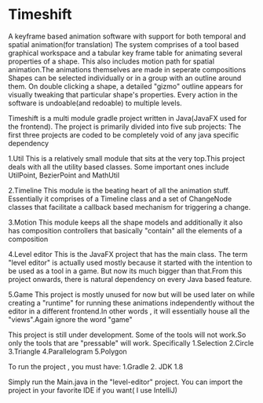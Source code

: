 # Timeshift
A keyframe based animation software with support for both temporal and spatial animation(for translation)
The system comprises of a tool based graphical workspace and a tabular key frame table for animating several properties of a shape.
This also includes motion path for spatial animation.The animations themselves are made in seperate compositions
Shapes can be selected individually or in a group with an outline around them. On double clicking a shape, a detailed "gizmo" outline
appears for visually tweaking that particular shape's properties. Every action in the software is undoable(and redoable) to 
multiple levels.

Timeshift is a multi module gradle project written in Java(JavaFX used for the frontend). The project is primarily divided into five 
sub projects: The first three projects are coded to be completely void of any java specific dependency

1.Util
This is a relatively small module that sits at the very top.This project deals with all the utility based classes. Some important ones 
include UtilPoint, BezierPoint and MathUtil

2.Timeline
This module is the beating heart of all the animation stuff. Essentially it comprises of a Timeline class and a set of ChangeNode classes
that facilitate a callback based mechanism for triggering a change.

3.Motion
This module keeps all the shape models and additionally it also has composition controllers that basically "contain" all the elements of
a composition

4.Level editor
This is the JavaFX project that has the main class. The term "level editor" is actually used mostly because it started with the intention to be used as a 
tool in a game. But now its much bigger than that.From this project onwards, there is natural dependency on every Java based feature.

5.Game
This project is mostly unused for now but will be used later on while creating a "runtime" for running these animations independently 
without the editor in a different frontend.In other words , it will essentially house all the "views".Again ignore the word "game"

This project is still under development. Some of the tools will not work.So only the tools that are "pressable" will work. Specifically
1.Selection
2.Circle
3.Triangle
4.Parallelogram
5.Polygon

To run the project , you must have:
1.Gradle
2. JDK 1.8

Simply run the Main.java in the "level-editor" project.
You can import the project in your favorite IDE if you want( I use IntelliJ) 

